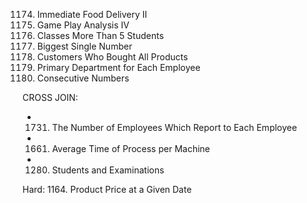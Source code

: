 1174. Immediate Food Delivery II
550. Game Play Analysis IV
596. Classes More Than 5 Students
619. Biggest Single Number
1045. Customers Who Bought All Products
1789. Primary Department for Each Employee
180. Consecutive Numbers

CROSS JOIN: 
- 1731. The Number of Employees Which Report to Each Employee 
- 1661. Average Time of Process per Machine
- 1280. Students and Examinations

Hard:
1164. Product Price at a Given Date

